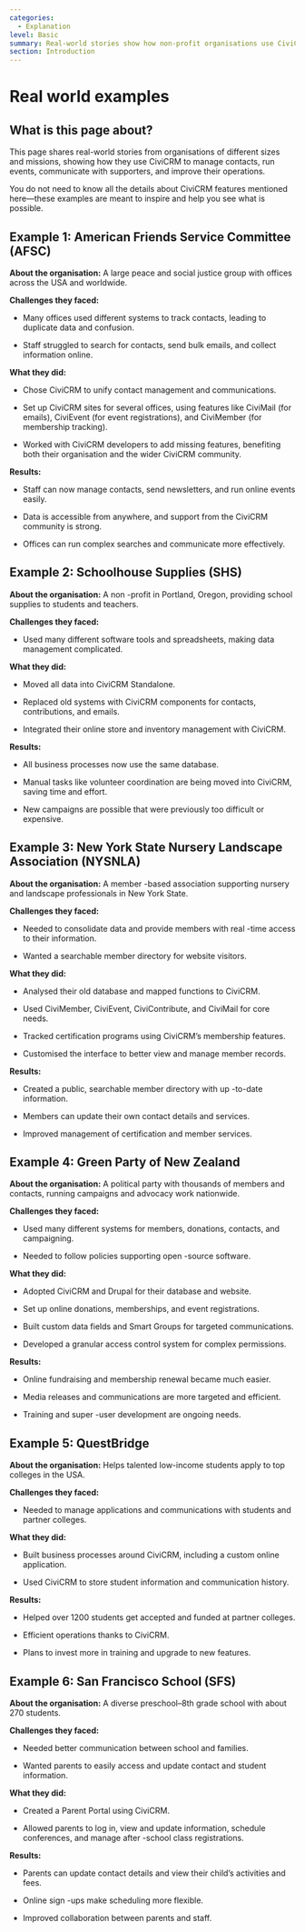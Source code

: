 ```yaml
---
categories:
  - Explanation
level: Basic
summary: Real-world stories show how non-profit organisations use CiviCRM to solve everyday challenges and improve their work.
section: Introduction
---
```


# Real world examples

## What is this page about?

This page shares real-world stories from organisations of different sizes and missions, showing how they use CiviCRM to manage contacts, run events, communicate with supporters, and improve their operations.

You do not need to know all the details about CiviCRM features mentioned here—these examples are meant to inspire and help you see what is possible.

## Example 1: American Friends Service Committee (AFSC)

**About the organisation:**
A large peace and social justice group with offices across the USA and worldwide.

**Challenges they faced:**

- Many offices used different systems to track contacts, leading to duplicate data and confusion.

- Staff struggled to search for contacts, send bulk emails, and collect information online.

**What they did:**

- Chose CiviCRM to unify contact management and communications.

- Set up CiviCRM sites for several offices, using features like CiviMail (for emails), CiviEvent (for event registrations), and CiviMember (for membership tracking).

- Worked with CiviCRM developers to add missing features, benefiting both their organisation and the wider CiviCRM community.

**Results:**

- Staff can now manage contacts, send newsletters, and run online events easily.

- Data is accessible from anywhere, and support from the CiviCRM community is strong.

- Offices can run complex searches and communicate more effectively.

## Example 2: Schoolhouse Supplies (SHS)

**About the organisation:**
A non
-profit in Portland, Oregon, providing school supplies to students and teachers.

**Challenges they faced:**

- Used many different software tools and spreadsheets, making data management complicated.

**What they did:**

- Moved all data into CiviCRM Standalone.

- Replaced old systems with CiviCRM components for contacts, contributions, and emails.

- Integrated their online store and inventory management with CiviCRM.

**Results:**

- All business processes now use the same database.

- Manual tasks like volunteer coordination are being moved into CiviCRM, saving time and effort.

- New campaigns are possible that were previously too difficult or expensive.

## Example 3: New York State Nursery Landscape Association (NYSNLA)

**About the organisation:**
A member
-based association supporting nursery and landscape professionals in New York State.

**Challenges they faced:**

- Needed to consolidate data and provide members with real
-time access to their information.

- Wanted a searchable member directory for website visitors.

**What they did:**

- Analysed their old database and mapped functions to CiviCRM.

- Used CiviMember, CiviEvent, CiviContribute, and CiviMail for core needs.

- Tracked certification programs using CiviCRM’s membership features.

- Customised the interface to better view and manage member records.

**Results:**

- Created a public, searchable member directory with up
-to-date information.

- Members can update their own contact details and services.

- Improved management of certification and member services.

## Example 4: Green Party of New Zealand

**About the organisation:**
A political party with thousands of members and contacts, running campaigns and advocacy work nationwide.

**Challenges they faced:**

- Used many different systems for members, donations, contacts, and campaigning.

- Needed to follow policies supporting open
-source software.

**What they did:**

- Adopted CiviCRM and Drupal for their database and website.

- Set up online donations, memberships, and event registrations.

- Built custom data fields and Smart Groups for targeted communications.

- Developed a granular access control system for complex permissions.

**Results:**

- Online fundraising and membership renewal became much easier.

- Media releases and communications are more targeted and efficient.

- Training and super
-user development are ongoing needs.

## Example 5: QuestBridge

**About the organisation:**
Helps talented low-income students apply to top colleges in the USA.

**Challenges they faced:**

- Needed to manage applications and communications with students and partner colleges.

**What they did:**

- Built business processes around CiviCRM, including a custom online application.

- Used CiviCRM to store student information and communication history.

**Results:**

- Helped over 1200 students get accepted and funded at partner colleges.

- Efficient operations thanks to CiviCRM.

- Plans to invest more in training and upgrade to new features.

## Example 6: San Francisco School (SFS)

**About the organisation:**
A diverse preschool–8th grade school with about 270 students.

**Challenges they faced:**

- Needed better communication between school and families.

- Wanted parents to easily access and update contact and student information.

**What they did:**

- Created a Parent Portal using CiviCRM.

- Allowed parents to log in, view and update information, schedule conferences, and manage after
-school class registrations.

**Results:**

- Parents can update contact details and view their child’s activities and fees.

- Online sign
-ups make scheduling more flexible.

- Improved collaboration between parents and staff.

<!--
Source: https://docs.civicrm.org/user/en/latest/introduction/real
-world-examples/ -->

<!--
Suggestion: This page is an Explanation, as it provides context and background through stories, not step
-by-step instructions or factual reference. It is best suited for users seeking to understand CiviCRM’s real-world impact, not for performing a specific task. The level is Basic, and it belongs in the Introduction section. If desired, individual case studies could be split into short Guides for specific goals (e.g. “How to set up a Parent Portal with CiviCRM”), but the current content is best kept as Explanation. -->

